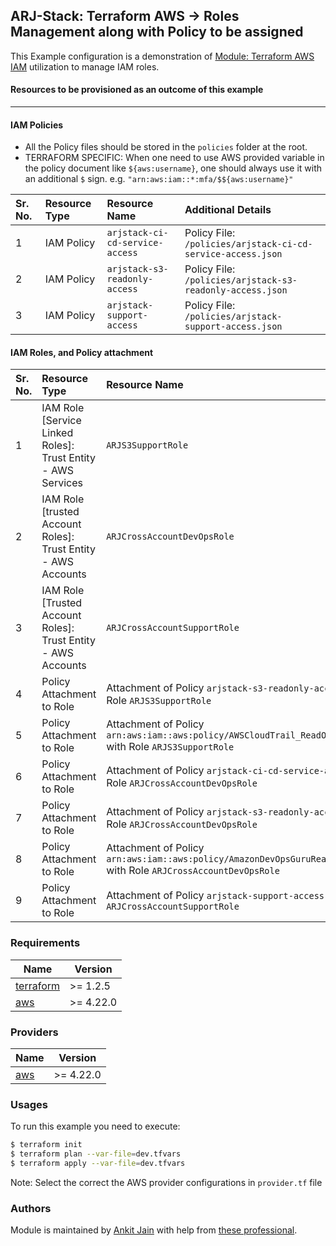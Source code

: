 ## ARJ-Stack: Terraform AWS -> Roles Management along with Policy to be assigned

This Example configuration is a demonstration of [Module: Terraform AWS IAM](https://github.com/ankit-jn/terraform-aws-iam) utilization to manage IAM roles.


#### Resources to be provisioned as an outcome of this example
---

#### IAM Policies

- All the Policy files should be stored in the `policies` folder at the root.
- TERRAFORM SPECIFIC: When one need to use AWS provided variable in the policy document like `${aws:username}`, one should always use it with an additional `$` sign. e.g. `"arn:aws:iam::*:mfa/$${aws:username}"`

| Sr. No. | Resource Type | Resource Name | Additional Details |
|:------|:------|:------|:------|
| 1 | IAM Policy | `arjstack-ci-cd-service-access` | Policy File: `/policies/arjstack-ci-cd-service-access.json` |
| 2 | IAM Policy | `arjstack-s3-readonly-access` | Policy File: `/policies/arjstack-s3-readonly-access.json` |
| 3 | IAM Policy | `arjstack-support-access` | Policy File: `/policies/arjstack-support-access.json` |

#### IAM Roles, and Policy attachment

| Sr. No. | Resource Type | Resource Name | Additional Details |
|:------|:------|:------|:------|
| 1 | IAM Role [Service Linked Roles]: Trust Entity - AWS Services | `ARJS3SupportRole` |  |
| 2 | IAM Role [trusted Account Roles]: Trust Entity - AWS Accounts | `ARJCrossAccountDevOpsRole` |  |
| 3 | IAM Role [Trusted Account Roles]: Trust Entity - AWS Accounts | `ARJCrossAccountSupportRole` |  |
| 4 | Policy Attachment to Role | Attachment of Policy `arjstack-s3-readonly-access` with Role `ARJS3SupportRole` |  |
| 5 | Policy Attachment to Role | Attachment of Policy `arn:aws:iam::aws:policy/AWSCloudTrail_ReadOnlyAccess` with Role `ARJS3SupportRole` |  |
| 6 | Policy Attachment to Role | Attachment of Policy `arjstack-ci-cd-service-access` with Role `ARJCrossAccountDevOpsRole` |  |
| 7 | Policy Attachment to Role | Attachment of Policy `arjstack-s3-readonly-access` with Role `ARJCrossAccountDevOpsRole` |  |
| 8 | Policy Attachment to Role | Attachment of Policy `arn:aws:iam::aws:policy/AmazonDevOpsGuruReadOnlyAccess` with Role `ARJCrossAccountDevOpsRole` |  |
| 9 | Policy Attachment to Role | Attachment of Policy `arjstack-support-access` with Role `ARJCrossAccountSupportRole` |  |

### Requirements

| Name | Version |
|------|---------|
| <a name="requirement_terraform"></a> [terraform](#requirement\_terraform) | >= 1.2.5 |
| <a name="requirement_aws"></a> [aws](#requirement\_aws) | >= 4.22.0 |

### Providers

| Name | Version |
|------|---------|
| <a name="provider_aws"></a> [aws](#provider\_aws) | >= 4.22.0 |

### Usages

To run this example you need to execute:

```bash
$ terraform init
$ terraform plan --var-file=dev.tfvars
$ terraform apply --var-file=dev.tfvars
```

Note: Select the correct the AWS provider configurations in `provider.tf` file

### Authors

Module is maintained by [Ankit Jain](https://github.com/ankit-jn) with help from [these professional](https://github.com/ankit-jn/terraform-aws-examples/graphs/contributors).